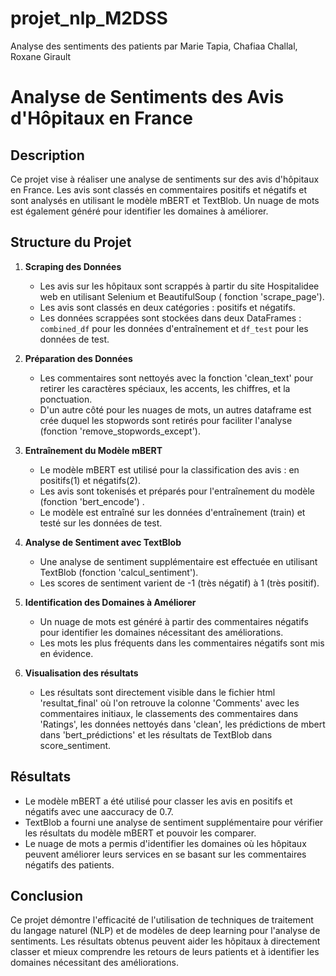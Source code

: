 # projet_nlp_M2DSS
 Analyse des sentiments des patients par Marie Tapia, Chafiaa Challal, Roxane Girault


# Analyse de Sentiments des Avis d'Hôpitaux en France

## Description

Ce projet vise à réaliser une analyse de sentiments sur des avis d'hôpitaux en France. Les avis sont classés en commentaires positifs et négatifs et sont analysés en utilisant le modèle mBERT et TextBlob. Un nuage de mots est également généré pour identifier les domaines à améliorer.

## Structure du Projet

1. **Scraping des Données**
    - Les avis sur les hôpitaux sont scrappés à partir du site Hospitalidee web en utilisant Selenium et BeautifulSoup ( fonction 'scrape_page').
    - Les avis sont classés en deux catégories : positifs et négatifs.
    - Les données scrappées sont stockées dans deux DataFrames : `combined_df` pour les données d'entraînement et `df_test` pour les données de test.

2. **Préparation des Données**
    - Les commentaires sont nettoyés avec la fonction 'clean_text' pour retirer les caractères spéciaux, les accents, les chiffres, et la ponctuation.
    - D'un autre côté pour les nuages de mots, un autres dataframe est crée duquel les stopwords sont retirés pour faciliter l'analyse (fonction 'remove_stopwords_except').

3. **Entraînement du Modèle mBERT**
    - Le modèle mBERT est utilisé pour la classification des avis : en positifs(1) et négatifs(2).
    - Les avis sont tokenisés et préparés pour l'entraînement du modèle (fonction 'bert_encode') .
    - Le modèle est entraîné sur les données d'entraînement (train) et testé sur les données de test.

4. **Analyse de Sentiment avec TextBlob**
    - Une analyse de sentiment supplémentaire est effectuée en utilisant TextBlob (fonction 'calcul_sentiment').
    - Les scores de sentiment varient de -1 (très négatif) à 1 (très positif).

5. **Identification des Domaines à Améliorer**
    - Un nuage de mots est généré à partir des commentaires négatifs pour identifier les domaines nécessitant des améliorations.
    - Les mots les plus fréquents dans les commentaires négatifs sont mis en évidence.
      
6. **Visualisation des résultats**
    - Les résultats sont directement visible dans le fichier html 'resultat_final' où l'on retrouve la colonne 'Comments' avec les commentaires initiaux, le classements des commentaires dans 'Ratings', les données nettoyés dans 'clean', les prédictions de mbert dans 'bert_prédictions' et les résultats de TextBlob dans score_sentiment.


## Résultats

- Le modèle mBERT a été utilisé pour classer les avis en positifs et négatifs avec une aaccuracy de 0.7.
- TextBlob a fourni une analyse de sentiment supplémentaire pour vérifier les résultats du modèle mBERT et pouvoir les comparer.
- Le nuage de mots a permis d'identifier les domaines où les hôpitaux peuvent améliorer leurs services en se basant sur les commentaires négatifs des patients.

## Conclusion

Ce projet démontre l'efficacité de l'utilisation de techniques de traitement du langage naturel (NLP) et de modèles de deep learning pour l'analyse de sentiments. Les résultats obtenus peuvent aider les hôpitaux à directement classer et mieux comprendre les retours de leurs patients et à identifier les domaines nécessitant des améliorations.


